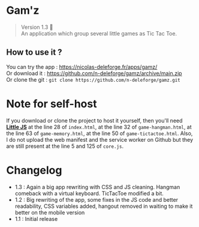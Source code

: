 # Gam'z

> Version 1.3 :memo:  
> An application which group several little games as Tic Tac Toe.

## How to use it ?

You can try the app : https://nicolas-deleforge.fr/apps/gamz/  
Or download it : https://github.com/n-deleforge/gamz/archive/main.zip  
Or clone the git : ```git clone https://github.com/n-deleforge/gamz.git```

# Note for self-host

If you download or clone the project to host it yourself, then you'll need [**Little JS**](https://github.com/n-deleforge/littleJS) at the line 28 of `index.html`, at the line 32 of `game-hangman.html`, at the line 63 of `game-memory.html`, at the line 50 of `game-tictactoe.html`. Also, I do not upload the web manifest and the service worker on Github but they are still present at the line 5 and 125 of `core.js`.

# Changelog
 
- 1.3 : Again a big app rewriting with CSS and JS cleaning. Hangman comeback with a virtual keyboard. TicTacToe modified a bit.
- 1.2 : Big rewriting of the app, some fixes in the JS code and better readability, CSS variables added, hangout removed in waiting to make it better on the mobile version
- 1.1 : Initial release
